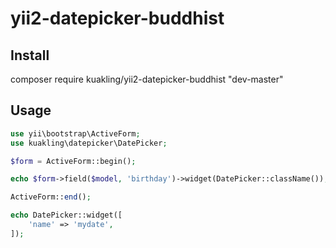# yii2-datepicker-buddhist

## Install
composer require kuakling/yii2-datepicker-buddhist "dev-master"

## Usage
~~~ php
use yii\bootstrap\ActiveForm;
use kuakling\datepicker\DatePicker;

$form = ActiveForm::begin();

echo $form->field($model, 'birthday')->widget(DatePicker::className());

ActiveForm::end();

echo DatePicker::widget([
    'name' => 'mydate',
]);
